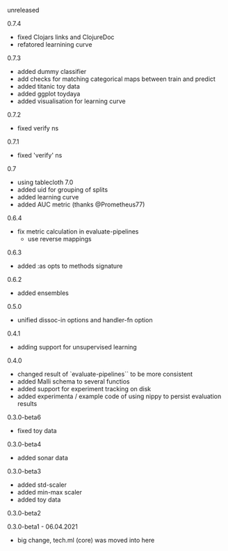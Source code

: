 unreleased

0.7.4
- fixed Clojars links and ClojureDoc
- refatored learnining curve

0.7.3

- added dummy classifier
- add checks for matching categorical maps between train and predict
- added titanic toy data
- added ggplot toydaya
- added visualisation for learning curve

0.7.2
 - fixed verify ns

0.7.1
 - fixed 'verify' ns
 
0.7
 - using tablecloth 7.0
 - added uid for grouping of splits
 - added learning curve
 - added AUC metric (thanks @Prometheus77)

0.6.4
- fix metric calculation in evaluate-pipelines 
    - use reverse mappings

0.6.3

- added  :as opts to methods signature

0.6.2
 - added ensembles

0.5.0
- unified dissoc-in options and handler-fn option



0.4.1
- adding support for unsupervised learning


0.4.0
- changed result of `evaluate-pipelines`` to be more consistent
- added Malli schema to several functios
- added support for experiment tracking on disk
- added experimenta / example code of using nippy to persist evaluation results

0.3.0-beta6
- fixed toy data

0.3.0-beta4
- added sonar data

0.3.0-beta3
- added std-scaler
- added min-max scaler
- added toy data


0.3.0-beta2

0.3.0-beta1 - 06.04.2021
- big change, tech.ml (core) was moved into here

